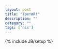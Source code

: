 ```yaml
---
layout: post
title: "Третий!"
description: ""
category: ""
tags: ['nix']
---
```

{% include JB/setup %}

